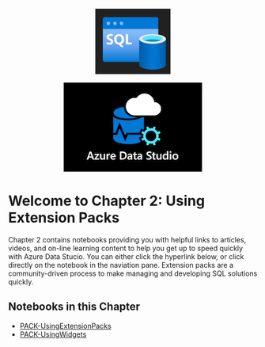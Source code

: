<p align="center">
    <img src="./Media/CH2-Extensions.jpg">
</p>

<p align="center">
    <img src="./Media/CH2-ADS.png" />
</p>



# Welcome to Chapter 2: Using Extension Packs

Chapter 2 contains notebooks providing you with helpful links to articles, videos, and on-line learning content to help you get up to speed quickly with Azure Data Stucio.  You can either click the hyperlink below, or click directly on the notebook in the naviation pane.  Extension packs are a community-driven process to make managing and developing SQL solutions quickly.


## Notebooks in this Chapter

- [PACK-UsingExtensionPacks](../Chapter&#32;2&#32;Using&#32;Extension&#32;Packs/PACK-UsingExtensionPacks.ipynb)
- [PACK-UsingWidgets](../Chapter&#32;2&#32;Using&#32;Extension&#32;Packs/PACK-UsingWidgets.ipynb)

&#32;